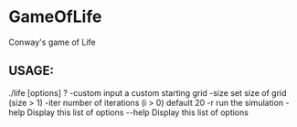 # GameOfLife
Conway's game of Life

## USAGE: 
./life [options] ?<files>
  -custom  input a custom starting grid
  -size  set size of grid (size > 1)
  -iter  number of iterations (i > 0) default 20
  -r  run the simulation
  -help  Display this list of options
  --help  Display this list of options

